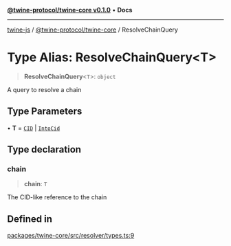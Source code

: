 [**@twine-protocol/twine-core v0.1.0**](../index.md) • **Docs**

***

[twine-js](../../../index.md) / [@twine-protocol/twine-core](../index.md) / ResolveChainQuery

# Type Alias: ResolveChainQuery\<T\>

> **ResolveChainQuery**\<`T`\>: `object`

A query to resolve a chain

## Type Parameters

• **T** = [`CID`](../classes/CID.md) \| [`IntoCid`](IntoCid.md)

## Type declaration

### chain

> **chain**: `T`

The CID-like reference to the chain

## Defined in

[packages/twine-core/src/resolver/types.ts:9](https://github.com/twine-protocol/twine-js/blob/fb5041c7a2da4a796f653066248604ca1c5dccc6/packages/twine-core/src/resolver/types.ts#L9)
